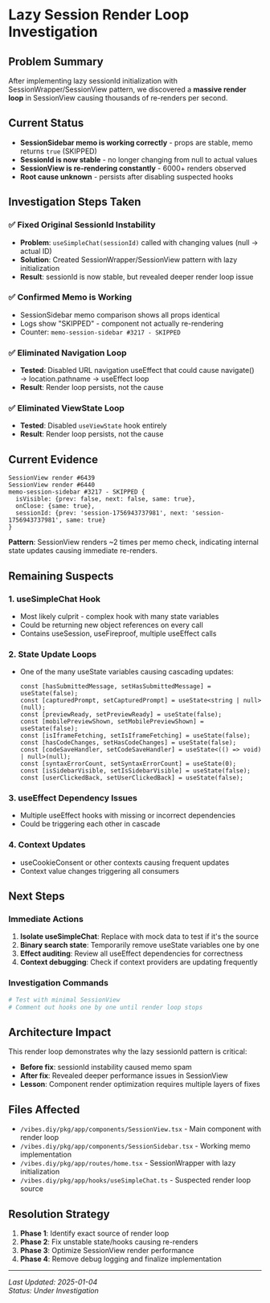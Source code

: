 # Lazy Session Render Loop Investigation

## Problem Summary

After implementing lazy sessionId initialization with SessionWrapper/SessionView pattern, we discovered a **massive render loop** in SessionView causing thousands of re-renders per second.

## Current Status

- **SessionSidebar memo is working correctly** - props are stable, memo returns `true` (SKIPPED)
- **SessionId is now stable** - no longer changing from null to actual values
- **SessionView is re-rendering constantly** - 6000+ renders observed
- **Root cause unknown** - persists after disabling suspected hooks

## Investigation Steps Taken

### ✅ Fixed Original SessionId Instability
- **Problem**: `useSimpleChat(sessionId)` called with changing values (null → actual ID)
- **Solution**: Created SessionWrapper/SessionView pattern with lazy initialization
- **Result**: sessionId is now stable, but revealed deeper render loop issue

### ✅ Confirmed Memo is Working
- SessionSidebar memo comparison shows all props identical
- Logs show "SKIPPED" - component not actually re-rendering
- Counter: `memo-session-sidebar #3217 - SKIPPED`

### ✅ Eliminated Navigation Loop
- **Tested**: Disabled URL navigation useEffect that could cause navigate() → location.pathname → useEffect loop
- **Result**: Render loop persists, not the cause

### ✅ Eliminated ViewState Loop  
- **Tested**: Disabled `useViewState` hook entirely
- **Result**: Render loop persists, not the cause

## Current Evidence

```
SessionView render #6439
SessionView render #6440  
memo-session-sidebar #3217 - SKIPPED {
  isVisible: {prev: false, next: false, same: true},
  onClose: {same: true}, 
  sessionId: {prev: 'session-1756943737981', next: 'session-1756943737981', same: true}
}
```

**Pattern**: SessionView renders ~2 times per memo check, indicating internal state updates causing immediate re-renders.

## Remaining Suspects

### 1. useSimpleChat Hook
- Most likely culprit - complex hook with many state variables
- Could be returning new object references on every call
- Contains useSession, useFireproof, multiple useEffect calls

### 2. State Update Loops
- One of the many useState variables causing cascading updates:
  ```tsx
  const [hasSubmittedMessage, setHasSubmittedMessage] = useState(false);
  const [capturedPrompt, setCapturedPrompt] = useState<string | null>(null);
  const [previewReady, setPreviewReady] = useState(false);
  const [mobilePreviewShown, setMobilePreviewShown] = useState(false);
  const [isIframeFetching, setIsIframeFetching] = useState(false);
  const [hasCodeChanges, setHasCodeChanges] = useState(false);
  const [codeSaveHandler, setCodeSaveHandler] = useState<(() => void) | null>(null);
  const [syntaxErrorCount, setSyntaxErrorCount] = useState(0);
  const [isSidebarVisible, setIsSidebarVisible] = useState(false);
  const [userClickedBack, setUserClickedBack] = useState(false);
  ```

### 3. useEffect Dependency Issues
- Multiple useEffect hooks with missing or incorrect dependencies
- Could be triggering each other in cascade

### 4. Context Updates
- useCookieConsent or other contexts causing frequent updates
- Context value changes triggering all consumers

## Next Steps

### Immediate Actions
1. **Isolate useSimpleChat**: Replace with mock data to test if it's the source
2. **Binary search state**: Temporarily remove useState variables one by one
3. **Effect auditing**: Review all useEffect dependencies for correctness
4. **Context debugging**: Check if context providers are updating frequently

### Investigation Commands
```bash
# Test with minimal SessionView
# Comment out hooks one by one until render loop stops
```

## Architecture Impact

This render loop demonstrates why the lazy sessionId pattern is critical:
- **Before fix**: sessionId instability caused memo spam
- **After fix**: Revealed deeper performance issues in SessionView
- **Lesson**: Component render optimization requires multiple layers of fixes

## Files Affected

- `/vibes.diy/pkg/app/components/SessionView.tsx` - Main component with render loop
- `/vibes.diy/pkg/app/components/SessionSidebar.tsx` - Working memo implementation  
- `/vibes.diy/pkg/app/routes/home.tsx` - SessionWrapper with lazy initialization
- `/vibes.diy/pkg/app/hooks/useSimpleChat.ts` - Suspected render loop source

## Resolution Strategy

1. **Phase 1**: Identify exact source of render loop
2. **Phase 2**: Fix unstable state/hooks causing re-renders
3. **Phase 3**: Optimize SessionView render performance
4. **Phase 4**: Remove debug logging and finalize implementation

---

*Last Updated: 2025-01-04*  
*Status: Under Investigation*